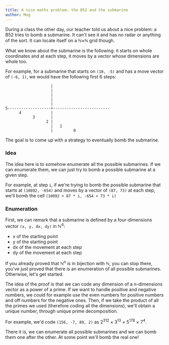 ```yaml
---
title: A nice maths problem: the B52 and the submarine
author: Mog
---
```


During a class the other day, our teacher told us about a nice
problem: a B52 tries to bomb a submarine. It can't see it and has no
radar or anything of the sort. It can locate itself on a ℕ×ℕ grid
though.

What we know about the submarine is the following: it starts on whole
coordinates and at each step, it moves by a vector whose dimensions
are whole too.

<div></div><!--more-->

For example, for a submarine that starts on `(10, -5)` and has a move
vector of `(-6, 1)`, we would have the following first 6 steps:

                        |
                        |
                        |
                        |
                        |
    5-------------------+-------------------------
          4             |
                3       |
                      2 |
                        |   1
                        |         0
The goal is to come up with a strategy to eventually bomb the
submarine.

### Idea

The idea here is to somehow enumerate all the possible submarines. If
we can enumerate them, we can just try to bomb a possible submarine at
a given step.

For example, at step `i`, if we're trying to bomb the possible
submarine that starts at `(10892, -654)` and moves by a vector of
`(87, 73)` at each step, we'll bomb the cell `(10892 + 87 * i, -654 +
73 * i)`

### Enumeration

First, we can remark that a submarine is defined by a four-dimensions
vector `(x, y, dx, dy)` in ℕ<sup>4</sup>:

- x of the starting point
- y of the starting point
- dx of the movement at each step
- dy of the movement at each step

If you already proved that ℕ<sup>n</sup> is in bijection with ℕ, you
can stop there, you've just proved that there is an enumeration of all
possible submarines. Otherwise, let's get started.

The idea of the proof is that we can code any dimension of a
n-dimensions vector as a power of a prime. If we want to handle
positive and negative numbers, we could for example use the even
numbers for positive numbers and off numbers for the negative
ones. Then, if we take the product of all the primes we used
(therefore coding all the dimensions), we'll obtain a unique number,
through unique prime decomposition.

For example, we'd code `(156, -7, 89, 2)` as 2<sup>312</sup> ×
3<sup>13</sup> × 5<sup>178</sup> × 7<sup>4</sup>.

There it is, we can enumerate all possible submarines and we can bomb
them one after the other. At some point we'll bomb the real one!